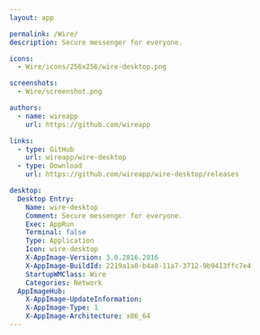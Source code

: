 ```yaml
---
layout: app

permalink: /Wire/
description: Secure messenger for everyone.

icons:
  - Wire/icons/256x256/wire-desktop.png

screenshots:
  - Wire/screenshot.png

authors:
  - name: wireapp
    url: https://github.com/wireapp

links:
  - type: GitHub
    url: wireapp/wire-desktop
  - type: Download
    url: https://github.com/wireapp/wire-desktop/releases

desktop:
  Desktop Entry:
    Name: wire-desktop
    Comment: Secure messenger for everyone.
    Exec: AppRun
    Terminal: false
    Type: Application
    Icon: wire-desktop
    X-AppImage-Version: 3.0.2816.2816
    X-AppImage-BuildId: 2219a1a0-b4a8-11a7-3712-9b9413ffc7e4
    StartupWMClass: Wire
    Categories: Network
  AppImageHub:
    X-AppImage-UpdateInformation: 
    X-AppImage-Type: 1
    X-AppImage-Architecture: x86_64
---
```

